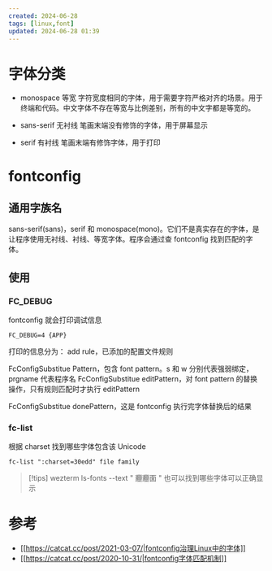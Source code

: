 ```yaml
---
created: 2024-06-28
tags: [linux,font]
updated: 2024-06-28 01:39
---
```


# 字体分类

- monospace 等宽
字符宽度相同的字体，用于需要字符严格对齐的场景。用于终端和代码。中文字体不存在等宽与比例差别，所有的中文字都是等宽的。

- sans-serif 无衬线
笔画末端没有修饰的字体，用于屏幕显示

- serif 有衬线
笔画末端有修饰字体，用于打印

# fontconfig

## 通用字族名

sans-serif(sans)，serif 和 monospace(mono)。它们不是真实存在的字体，是让程序使用无衬线、衬线、等宽字体。程序会通过查 fontconfig 找到匹配的字体。

## 使用

### FC_DEBUG

fontconfig 就会打印调试信息
```shell
FC_DEBUG=4 {APP}
```
打印的信息分为：
add rule，已添加的配置文件规则

FcConfigSubstitue Pattern，包含 font pattern。s 和 w 分别代表强弱绑定，prgname 代表程序名
FcConfigSubstitue editPattern，对 font pattern 的替换操作，只有规则匹配时才执行 editPattern

FcConfigSubstitue donePattern，这是 fontconfig 执行完字体替换后的结果

### fc-list

根据 charset 找到哪些字体包含该 Unicode
```shell
fc-list ":charset=30edd" file family
```

>[!tips]
>wezterm ls-fonts --text " 𰻝𰻝面 " 也可以找到哪些字体可以正确显示

# 参考

- [[https://catcat.cc/post/2021-03-07/|fontconfig治理Linux中的字体]]
- [[https://catcat.cc/post/2020-10-31/|fontconfig字体匹配机制]]